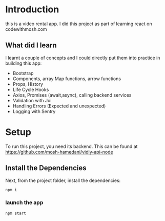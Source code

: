 # Introduction
this is a video rental app. I did this project as part of learning react on codewithmosh.com

## What did I learn
I learnt a couple of concepts and I could directly put them into practice in building this app:
* Bootstrap
* Components, array Map functions, arrow functions
* Props, History
* Life Cycle Hooks
* Axios, Promises (await,async), calling backend services
* Validation with Joi
* Handling Errors (Expected and unexpected)
* Logging with Sentry




# Setup
To run this project, you need its backend. This can be found at https://github.com/mosh-hamedani/vidly-api-node


## Install the Dependencies
Next, from the project folder, install the dependencies:

`npm i`
### launch the app
`npm start`
